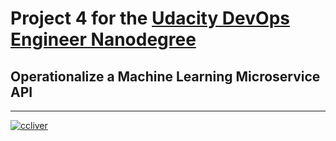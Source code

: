 # Project 4 for the [Udacity DevOps Engineer Nanodegree](https://www.udacity.com/course/cloud-dev-ops-nanodegree--nd9991)

## Operationalize a Machine Learning Microservice API
---

[![ccliver](https://circleci.com/gh/ccliver/udacity-devops-project-4.svg?style=svg)](<LINK>)

